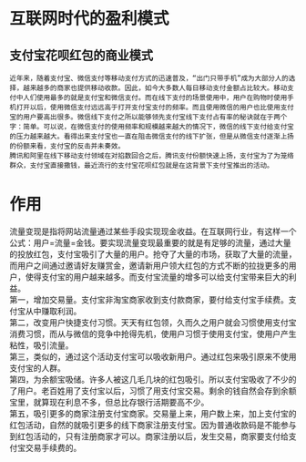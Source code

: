 
# 互联网时代的盈利模式
## 支付宝花呗红包的商业模式
    近年来，随着支付宝、微信支付等移动支付方式的迅速普及，“出门只带手机”成为大部分人的选择，越来越多的商家也提供移动收款。因此，如今大多数人每日移动支付金额占比较大。移动支付中人们使用最多的就是支付宝和微信支付。而在线下支付的场景使用中，用户在购物时使用手机打开以后，使用微信支付远远高于打开支付宝支付的频率。而且使用微信的用户也比使用支付宝的用户要高出很多。微信线下支付之所以能够领先支付宝线下支付占有率的秘诀就在于两个字：简单。可以说，在微信支付的使用频率和规模越来越大的情况下，微信的线下支付给支付宝的压力越来越大。看得出来支付宝也一直在阻击微信支付的线下扩张，但是从微信支付逐渐上扬的份额来看，支付宝的反击并未奏效。                               
    腾讯和阿里在线下移动支付领域在对掐数回合之后，腾讯支付份额快速上扬，支付宝为了为笼络群众，支付宝直接撒钱，最近流行的支付宝花呗红包就是在这背景下支付宝推出的活动。                                 
# 作用
 流量变现是指将网站流量通过某些手段实现现金收益。在互联网行业，有这样一个公式：用户=流量=金钱。要实现流量变现最重要的就是有足够的流量，通过大量的投放红包，支付宝吸引了大量的用户。抢夺了大量的市场，获取了大量的流量，而用户之间通过邀请好友赚赏金，邀请新用户领大红包的方式不断的拉拢更多的用户，使得支付宝的用户越来越多。而支付宝流量的增多可以给支付宝带来巨大的利益。  
第一，增加交易量。支付宝非淘宝商家收到支付款商家，要付给支付宝手续费。支付宝从中赚取利润。     
第二，改变用户快捷支付习惯。天天有红包领，久而久之用户就会习惯使用支付宝消费习惯，而从与微信的竞争中抢得先机，使用户习惯于使用支付宝，使用户产生粘性，吸引流量。      
第三，类似的，通过这个活动支付宝可以吸收新用户。通过红包来吸引原来不使用支付宝的人群。         
第四，为余额宝吸储。许多人被这几毛几块的红包吸引。所以支付宝吸收了不少的了用户。老百姓用了支付宝以后，习惯了用支付宝交易。剩余的钱自然会存到余额宝里，就算现在利息不多，但总比存银行活期要高不少。   
第五，吸引更多的商家注册支付宝商家。交易量上来，用户数上来，加上支付宝的红包活动，自然的就吸引更多的线下商家注册支付宝。因为普通收款码是不能参与到红包活动的，只有注册商家才可以。商家注册以后，发生交易，商家要支付给支付宝交易手续费的。    
